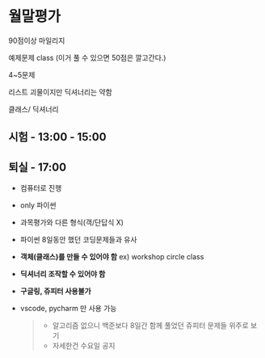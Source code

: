 # 월말평가

90점이상 마일리지

예제문제 class (이거 풀 수 있으면 50점은 깔고간다.)

4~5문제

리스트 괴물이지만 딕셔너리는 약함

클래스/ 딕셔너리



## 시험 - 13:00 - 15:00

## 퇴실 - 17:00



- 컴퓨터로 진행

- only 파이썬

- 과목평가와 다른 형식(객/단답식 X)

- 파이썬 8일동안 했던 코딩문제들과 유사

- **객체(클래스)를 만들 수 있어야 함** ex) workshop circle class

- **딕셔너리 조작할 수 있어야 함**

- **구글링, 쥬피터 사용불가**

- vscode, pycharm 만 사용 가능

  > - 알고리즘 없으니 백준보다 8일간 함께 풀었던 쥬피터 문제들 위주로 보기
  > - 자세한건 수요일 공지

